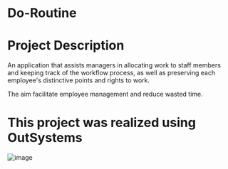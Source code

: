 # Do-Routine
# Project Description 
An application that assists managers in allocating work to staff members and keeping track of the workflow process, as well as preserving each employee's distinctive points and rights to work.

The aim facilitate employee management and reduce wasted time.

# This project was realized using OutSystems

![image](https://github.com/reuofal24/Do-Routine/assets/170052812/a6cfcb8c-fb26-4a2f-9c76-389c17366ec4)
